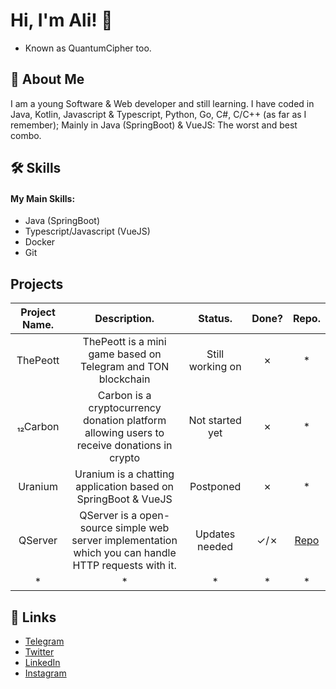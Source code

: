 
# Hi, I'm Ali! 👋
- Known as QuantumCipher too.

## 🚀 About Me
I am a young Software & Web developer and still learning. I have coded in Java, Kotlin, Javascript & Typescript, Python, Go, C#, C/C++ (as far as I remember); Mainly in Java (SpringBoot) & VueJS: The worst and best combo.


## 🛠 Skills
#### My Main Skills:
- Java (SpringBoot)
- Typescript/Javascript (VueJS)
- Docker
- Git

## Projects
| **Project Name.** 	|                                            **Description.**                                            	|    **Status.**   	| **Done?** 	|                   **Repo.**                  	|
|:-----------------:	|:------------------------------------------------------------------------------------------------------:	|:----------------:	|:---------:	|:--------------------------------------------:	|
|      ThePeott     	|                      ThePeott is a mini game based on Telegram and TON blockchain                      	| Still working on 	|     ✗     	|                       *                      	|
|      ₁₂Carbon     	|       Carbon is a cryptocurrency donation platform allowing users to receive donations in crypto       	|  Not started yet 	|     ✗     	|                       *                      	|
|      Uranium      	|                      Uranium is a chatting application based on SpringBoot & VueJS                     	|    Postponed     	|     ✗     	|                       *                      	|
|      QServer      	| QServer is a open-source simple web server implementation which you can handle HTTP requests with it.  	|  Updates needed  	|    ✓/✗    	| [Repo](https://github.com/qu-cipher/QServer) 	|
|         *         	|                                                    *                                                   	|         *        	|     *     	|                       *                      	|

## 🔗 Links
* [Telegram](https://t.me/QuantumCipherr)
* [Twitter](https://x.com/QuantumCipherr)
* [LinkedIn](https://www.linkedin.com/in/ali-salmanian-43b12525a/)
* [Instagram](https://instagram.com/qu.cipher)
